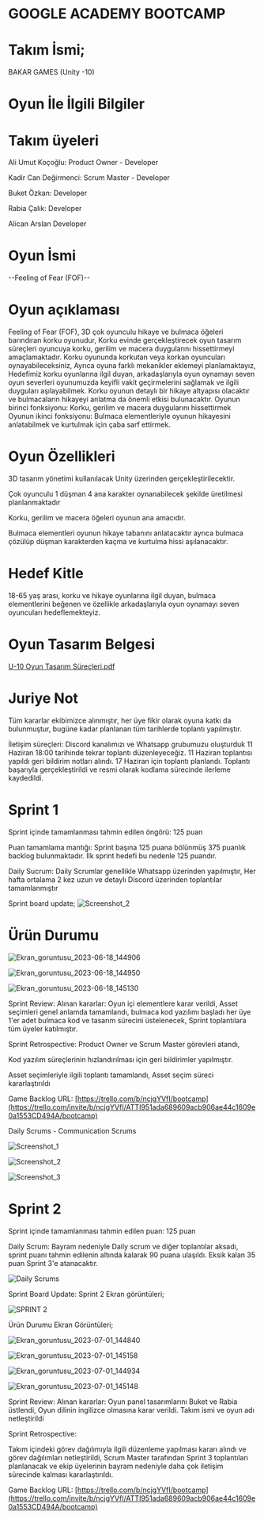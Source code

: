 # GOOGLE ACADEMY BOOTCAMP

# Takım İsmi;

BAKAR GAMES (Unity -10)

# Oyun İle İlgili Bilgiler

# Takım üyeleri

Ali Umut Koçoğlu: Product Owner - Developer

Kadir Can Değirmenci: Scrum Master - Developer

Buket Özkan: Developer

Rabia Çalık: Developer

Alican Arslan Developer

# Oyun İsmi

--Feeling of Fear (FOF)--

# Oyun açıklaması
Feeling of Fear (FOF), 3D çok oyunculu hikaye ve bulmaca öğeleri barındıran korku oyunudur, Korku evinde gerçekleştirecek oyun tasarım süreçleri oyuncuya korku, gerilim ve macera duygularını hissettirmeyi amaçlamaktadır. Korku oyununda korkutan veya korkan oyuncuları oynayabileceksiniz, Ayrıca oyuna farklı mekanikler eklemeyi planlamaktayız, Hedefimiz korku oyunlarına ilgil duyan, arkadaşlarıyla oyun oynamayı seven oyun severleri oyunumuzda keyifli vakit geçirmelerini sağlamak ve ilgili duyguları aşılayabilmek. Korku oyunun detaylı bir hikaye altyapısı olacaktır ve bulmacaların hikayeyi anlatma da önemli etkisi bulunacaktır.
Oyunun birinci fonksiyonu: Korku, gerilim ve macera duygularını hissettirmek
Oyunun ikinci fonksiyonu: Bulmaca elementleriyle oyunun hikayesini anlatabilmek ve kurtulmak için çaba sarf ettirmek.

# Oyun Özellikleri

3D tasarım yönetimi kullanılacak Unity üzerinden gerçekleştirilecektir.

Çok oyunculu 1 düşman 4 ana karakter oynanabilecek şekilde üretilmesi planlanmaktadır

Korku, gerilim ve macera öğeleri oyunun ana amacıdır.

Bulmaca elementleri oyunun hikaye tabanını anlatacaktır ayrıca bulmaca çözülüp düşman karakterden kaçma ve kurtulma hissi aşılanacaktır.

#  Hedef Kitle
18-65 yaş arası, korku ve hikaye oyunlarına ilgil duyan, bulmaca elementlerini beğenen ve özellikle arkadaşlarıyla oyun oynamayı seven oyuncuları hedeflemekteyiz.

# Oyun Tasarım Belgesi


[U-10 Oyun Tasarım Süreçleri.pdf](https://github.com/thepublicman/U-10/files/11780858/U-10.Oyun.Tasarim.Surecleri.pdf)




# Juriye Not
Tüm kararlar ekibimizce alınmıştır, her üye fikir olarak oyuna katkı da bulunmuştur, bugüne kadar planlanan tüm tarihlerde toplantı yapılmıştır.

İletişim süreçleri: Discord kanalımızı ve Whatsapp grubumuzu oluşturduk 11 Haziran 18:00 tarihinde tekrar toplantı düzenleyeceğiz. 11 Haziran toplantısı yapıldı geri bildirim notları alındı. 17 Haziran için toplantı planlandı. Toplantı başarıyla gerçekleştirildi ve resmi olarak kodlama sürecinde ilerleme kaydedildi.

# Sprint 1
Sprint içinde tamamlanması tahmin edilen öngörü: 125 puan

Puan tamamlama mantığı: Sprint başına 125 puana bölünmüş 375 puanlık backlog bulunmaktadır. İlk sprint hedefi bu nedenle 125 puandır.

Daily Sucrum: Daily Scrumlar genellikle Whatsapp üzerinden yapılmıştır, Her hafta ortalama 2 kez uzun ve detaylı Discord üzerinden toplantılar tamamlanmıştır

Sprint board update;
![Screenshot_2](https://github.com/thepublicman/U-10/assets/130177562/a561db0a-9daf-484b-b25d-1236db83f9af)

# Ürün Durumu

![Ekran_goruntusu_2023-06-18_144906](https://github.com/thepublicman/U-10/assets/130177562/e3191ad9-d135-4b3e-ae55-c5d4ba7bace6)


![Ekran_goruntusu_2023-06-18_144950](https://github.com/thepublicman/U-10/assets/130177562/b9dda9a2-8716-414a-9156-7fb12b5695d3)


![Ekran_goruntusu_2023-06-18_145130](https://github.com/thepublicman/U-10/assets/130177562/67a41205-09b1-4e5a-9454-5a6d217a51de)


Sprint Review: Alınan kararlar: Oyun içi elementlere karar verildi, Asset seçimleri genel anlamda tamamlandı, bulmaca kod yazılımı başladı her üye 1'er adet bulmaca kod ve tasarım sürecini üstelenecek, Sprint toplantılara tüm üyeler katılmıştır.

Sprint Retrospective: 
Product Owner ve Scrum Master görevleri atandı, 

Kod yazılım süreçlerinin hızlandırılması için geri bildirimler yapılmıştır. 

Asset seçimleriyle ilgili toplantı tamamlandı, Asset seçim süreci kararlaştırıldı

Game Backlog URL: [https://trello.com/b/ncjgYVfI/bootcamp](https://trello.com/invite/b/ncjgYVfI/ATTI951ada689609acb906ae44c1609e0a1553CD494A/bootcamp)

Daily Scrums - Communication Scrums

![Screenshot_1](https://github.com/thepublicman/U-10/assets/130177562/bb407e3b-935b-4179-8397-090107d00503)

![Screenshot_2](https://github.com/thepublicman/U-10/assets/130177562/228850e0-1119-45ed-811f-7c025c3a6632)

![Screenshot_3](https://github.com/thepublicman/U-10/assets/130177562/dbb9b335-04d7-4de1-95ba-6df6d62d10cd)


# Sprint 2

Sprint içinde tamamlanması tahmin edilen puan: 125 puan

Daily Scrum: Bayram nedeniyle Daily scrum ve diğer toplantılar aksadı, sprint puanı tahmin edilenin altında kalarak 90 puana ulaşıldı.
Eksik kalan 35 puan Sprint 3'e atanacaktır.

![Daily Scrums](https://github.com/thepublicman/U-10/assets/130177562/f87125e1-2b4b-4c96-8ffe-6b20f3edcbb7)

Sprint Board Update: Sprint 2 Ekran görüntüleri;

![SPRINT 2](https://github.com/thepublicman/U-10/assets/130177562/b449e1e4-b44d-4baf-bbd6-9b87bd2cf535)

Ürün Durumu Ekran Görüntüleri;

![Ekran_goruntusu_2023-07-01_144840](https://github.com/thepublicman/U-10/assets/130177562/5ebcc2c7-8bc2-4dd6-a4be-5bd6e5a92941)


![Ekran_goruntusu_2023-07-01_145158](https://github.com/thepublicman/U-10/assets/130177562/50619391-b575-4c28-8178-6bb4d2886c4d)

![Ekran_goruntusu_2023-07-01_144934](https://github.com/thepublicman/U-10/assets/130177562/aa71e8ae-b314-4f88-8ec4-819eed10208f)

![Ekran_goruntusu_2023-07-01_145148](https://github.com/thepublicman/U-10/assets/130177562/8f830845-bdf6-48d1-bc60-4d2c04d46251)

Sprint Review: Alınan kararlar: Oyun panel tasarımlarını Buket ve Rabia üstlendi, Oyun dilinin ingilizce olmasına karar verildi. Takım ismi ve oyun adı netleştirildi

Sprint Retrospective:

Takım içindeki görev dağılımıyla ilgili düzenleme yapılması kararı alındı ve görev dağılımları netleştirildi,
Scrum Master tarafından Sprint 3 toplantıları planlanacak ve ekip üyelerinin bayram nedeniyle daha çok iletişim sürecinde kalması kararlaştırıldı.

Game Backlog URL: [https://trello.com/b/ncjgYVfI/bootcamp](https://trello.com/invite/b/ncjgYVfI/ATTI951ada689609acb906ae44c1609e0a1553CD494A/bootcamp)







